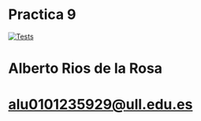 # Practica 9

[![Tests](https://github.com/ULL-ESIT-INF-DSI-2021/ull-esit-inf-dsi-20-21-prct09-async-fs-process-Espinette/actions/workflows/tests.yml/badge.svg)](https://github.com/ULL-ESIT-INF-DSI-2021/ull-esit-inf-dsi-20-21-prct09-async-fs-process-Espinette/actions/workflows/tests.yml)

# Alberto Rios de la Rosa
# alu0101235929@ull.edu.es
